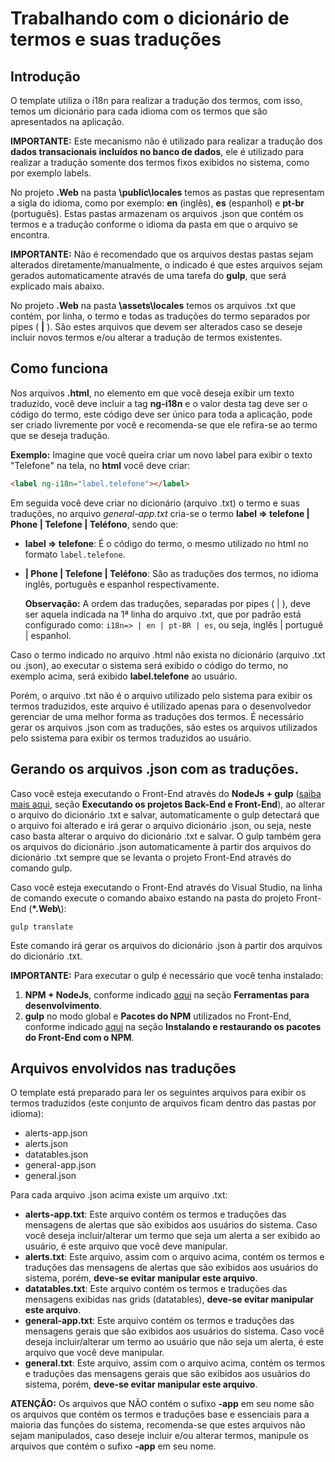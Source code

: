 # Trabalhando com o dicionário de termos e suas traduções
## Introdução
O template utiliza o i18n para realizar a tradução dos termos, com isso, temos um dicionário para cada idioma com os termos que são apresentados na aplicação.

**IMPORTANTE:** Este mecanismo não é utilizado para realizar a tradução dos __dados transacionais incluídos no banco de dados__, ele é utilizado para realizar a tradução somente dos termos fixos exibidos no sistema, como por exemplo labels.

No projeto **.Web** na pasta **\public\locales** temos as pastas que representam a sigla do idioma, como por exemplo: **en** (inglês), **es** (espanhol) e **pt-br** (português). Estas pastas armazenam os arquivos .json que contém os termos e a tradução conforme o idioma da pasta em que o arquivo se encontra.

  **IMPORTANTE:** Não é recomendado que os arquivos destas pastas sejam alterados diretamente/manualmente, o indicado é que estes arquivos sejam gerados automaticamente através de uma tarefa do <strong>gulp</strong>, que será explicado mais abaixo.

No projeto **.Web** na pasta **\assets\locales** temos os arquivos .txt que contém, por linha, o termo e todas as traduções do termo separados por pipes ( **|** ). São estes arquivos que devem ser alterados caso se deseje incluir novos termos e/ou alterar a tradução de termos existentes.

## Como funciona
Nos arquivos **.html**, no elemento em que você deseja exibir um texto traduzido, você deve incluir a tag **ng-i18n** e o valor desta tag deve ser o código do termo, este código deve ser único para toda a aplicação, pode ser criado livremente por você e recomenda-se que ele refira-se ao termo que se deseja tradução. 

**Exemplo:** Imagine que você queira criar um novo label para exibir o texto "Telefone" na tela, no **html** você deve criar:
```html 
<label ng-i18n="label.telefone"></label>
```
Em seguida você deve criar no dicionário (arquivo .txt) o termo e suas traduções, no arquivo *general-app.txt* cria-se o termo **label => telefone | Phone | Telefone | Teléfono**, sendo que:
- **label => telefone**: É o código do termo, o mesmo utilizado no html no formato ``label.telefone``.
- **| Phone | Telefone | Teléfono**: São as traduções dos termos, no idioma inglês, português e espanhol respectivamente.

  **Observação:** A ordem das traduções, separadas por pipes ( | ), deve ser aquela indicada na 1ª linha do   arquivo .txt, que por padrão está configurado como: `i18n=> | en | pt-BR | es`, ou seja, inglês | portuguê | espanhol.

Caso o termo indicado no arquivo .html não exista no dicionário (arquivo .txt ou .json), ao executar o sistema será exibido o código do termo, no exemplo acima, será exibido **label.telefone** ao usuário.

Porém, o arquivo .txt não é o arquivo utilizado pelo sistema para exibir os termos traduzidos, este arquivo é utilizado apenas para o desenvolvedor gerenciar de uma melhor forma as traduções dos termos.
É necessário gerar os arquivos .json com as traduções, são estes os arquivos utilizados pelo ssistema para exibir os termos traduzidos ao usuário.

## Gerando os arquivos .json com as traduções.
Caso você esteja executando o Front-End através do <strong>NodeJs + gulp</strong> ([saiba mais aqui](Setup-New-Project.md), seção <strong>Executando os projetos Back-End e Front-End</strong>), ao alterar o arquivo do dicionário .txt e salvar, automaticamente o gulp detectará que o arquivo foi alterado e irá gerar o arquivo dicionário .json, ou seja, neste caso basta alterar o arquivo do dicionário .txt e salvar. O gulp também gera os arquivos do dicionário .json automaticamente à partir dos arquivos do dicionário .txt sempre que se levanta o projeto Front-End através do comando gulp.

Caso você esteja executando o Front-End através do Visual Studio, na linha de comando execute o comando abaixo estando na pasta do projeto Front-End (**\*.Web\\**):
```
gulp translate
```
Este comando irá gerar os arquivos do dicionário .json à partir dos arquivos do dicionário .txt.

<strong>IMPORTANTE:</strong> Para executar o gulp é necessário que você tenha instalado:
1. **NPM + NodeJs**, conforme indicado [aqui](README.md) na seção <strong>Ferramentas para desenvolvimento</strong>.
2. **gulp** no modo global e **Pacotes do NPM** utilizados no Front-End, conforme indicado [aqui](Setup-New-Project.md) na seção <strong>Instalando e restaurando os pacotes do Front-End com o NPM</strong>.

## Arquivos envolvidos nas traduções
O template está preparado para ler os seguintes arquivos para exibir os termos traduzidos (este conjunto de arquivos ficam dentro das pastas por idioma):
- alerts-app.json
- alerts.json
- datatables.json
- general-app.json
- general.json

Para cada arquivo .json acima existe um arquivo .txt:
- **alerts-app.txt**: Este arquivo contém os termos e traduções das mensagens de alertas que são exibidos aos usuários do sistema. Caso você deseja incluir/alterar um termo que seja um alerta a ser exibido ao usuário, é este arquivo que você deve manipular.
- **alerts.txt**: Este arquivo, assim com o arquivo acima, contém os termos e traduções das mensagens de alertas que são exibidos aos usuários do sistema, porém, **deve-se evitar manipular este arquivo**.
- **datatables.txt**: Este arquivo contém os termos e traduções das mensagens exibidas nas grids (datatables), **deve-se evitar manipular este arquivo**.
- **general-app.txt**: Este arquivo contém os termos e traduções das mensagens gerais que são exibidos aos usuários do sistema. Caso você deseja incluir/alterar um termo ao usuário que não seja um alerta, é este arquivo que você deve manipular.
- **general.txt**: Este arquivo, assim com o arquivo acima, contém os termos e traduções das mensagens gerais que são exibidos aos usuários do sistema, porém, **deve-se evitar manipular este arquivo**.

**ATENÇÃO:** Os arquivos que NÃO contém o sufixo **-app** em seu nome são os arquivos que contém os termos e traduções base e essenciais para a maioria das funções do sistema, recomenda-se que estes arquivos não sejam manipulados, caso deseje incluir e/ou alterar termos, manipule os arquivos que contém o sufixo **-app** em seu nome.



